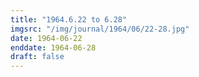 ```yaml
---
title: "1964.6.22 to 6.28"
imgsrc: "/img/journal/1964/06/22-28.jpg"
date: 1964-06-22
enddate: 1964-06-28
draft: false
---
```


<!-- fix pre-formatted input -->
